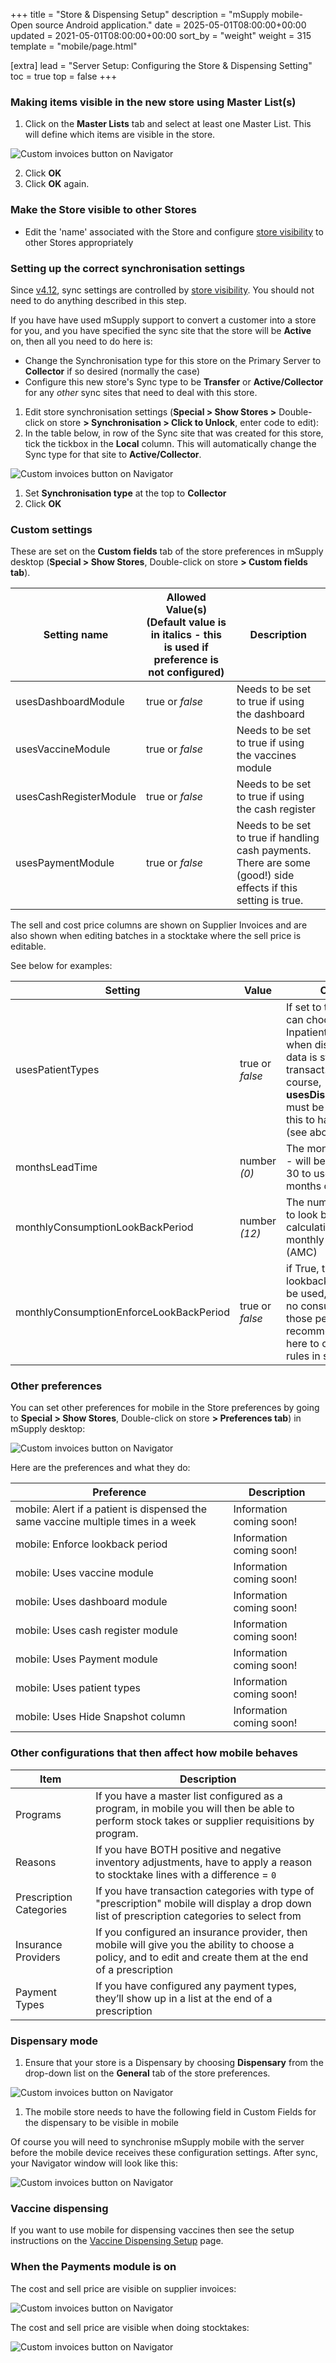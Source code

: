 +++
title = "Store & Dispensing Setup"
description = "mSupply mobile- Open source Android application."
date = 2025-05-01T08:00:00+00:00
updated = 2021-05-01T08:00:00+00:00
sort_by = "weight"
weight = 315
template = "mobile/page.html"

[extra]
lead = "Server Setup: Configuring the Store & Dispensing Setting"
toc = true
top = false
+++

### Making items visible in the new store using Master List(s)

  1. Click on the **Master Lists** tab and select at least one Master List. This will define which items are visible in the store. 

  ![Custom invoices button on Navigator](/mobile/introduction/images/configure_store_master_list.png)

  2. Click **OK**
  3. Click **OK** again.

### Make the Store visible to other Stores

  * Edit the 'name' associated with the Store and configure [store visibility](https://docs.msupply.org.nz/names:adding_and_editing#store_visibility_tab) to other Stores appropriately

### Setting up the correct synchronisation settings

Since [v4.12](https://msupply.org.nz/history/msupply-v412-2020-07-29), sync settings are controlled by [store visibility](https://docs.msupply.org.nz/names:adding_and_editing#store_visibility_tab).  You should not need to do anything described in this step.

If you have have used mSupply support to convert a customer into a store for you, and you have specified the sync site that the store will be **Active** on, then all you need to do here is:

  * Change the Synchronisation type for this store on the Primary Server to **Collector** if so desired (normally the case)
  * Configure this new store's Sync type to be **Transfer** or **Active/Collector** for any *other* sync sites that need to deal with this store.

  1. Edit store synchronisation settings (**Special > Show Stores >** Double-click on store **> Synchronisation > Click to Unlock**, enter code to edit):
  1. In the table below, in row of the Sync site that was created for this store, tick the tickbox in the **Local** column.  This will automatically change the Sync type for that site to **Active/Collector**.
  
![Custom invoices button on Navigator](/mobile/introduction/images/configure_store_correct_sync.png)

  1. Set **Synchronisation type** at the top to **Collector**
  1. Click **OK**

### Custom settings

These are set on the **Custom fields** tab of the store preferences in mSupply desktop (**Special > Show Stores**, Double-click on store **> Custom fields tab**).

| Setting name  |  Allowed Value(s) (Default value is in italics - this is used if preference is not configured)  |  Description  |
|---|---|---| 
|usesDashboardModule  |  true or *false*  | Needs to be set to true if using the dashboard  |
| usesVaccineModule  |  true or *false*  | Needs to be set to true if using the vaccines module  |
| usesCashRegisterModule  |  true or *false*  | Needs to be set to true if using the cash register  |
| usesPaymentModule  |  true or *false*  | Needs to be set to true if handling cash payments. There are some (good!) side effects if this setting is true. |

The sell and cost price columns are shown on Supplier Invoices and are also shown when editing batches in a stocktake where the sell price is editable.

See below for examples:

| Setting | Value | Comment |
|---|---|---| 
| usesPatientTypes  |  true or *false*  | If set to true then you can choose between Inpatient and Outpatient when dispensing. The data is stored in the transact.user1 field. Of course, __usesDispensaryModule__ must be set to true for this to have any effect  (see above)  |
| monthsLeadTime  |  number  *(0)* | The months of lead time - will be multiplied by 30 to use in mobile as months of lead time  |
| monthlyConsumptionLookBackPeriod   |   number *(12)* | The number of months to look back when calculating average monthly consumption (AMC) |
| monthlyConsumptionEnforceLookBackPeriod  | true or *false*  | if True, then the full lookbackup period will be used, even if there is no consumption in those periods. We don't recommend this, but it's here to comply with the rules in some countries  |

### Other preferences

You can set other preferences for mobile in the Store preferences by going to **Special > Show Stores**, Double-click on store **> Preferences tab**) in mSupply desktop:

![Custom invoices button on Navigator](/mobile/introduction/images/store_dispense_other_preferences.png)

Here are the preferences and what they do:

| Preference  |  Description  |
|---|---|
 mobile: Alert if a patient is dispensed the same vaccine multiple times in a week | Information coming soon!  |
| mobile: Enforce lookback period | Information coming soon!  |
| mobile: Uses vaccine module | Information coming soon!  |
| mobile: Uses dashboard module | Information coming soon!  |
| mobile: Uses cash register module | Information coming soon!  |
| mobile: Uses Payment module | Information coming soon!  |
| mobile: Uses patient types | Information coming soon!  |
| mobile: Uses Hide Snapshot column | Information coming soon!  |

### Other configurations that then affect how mobile behaves

| Item  |  Description  |
|---|---|
| Programs  | If you have a master list configured as a program, in mobile you will then be able to perform stock takes or supplier requisitions by program.  |
| Reasons  | If you have BOTH positive and negative inventory adjustments, have to apply a reason to stocktake lines with a difference = `0`  |
| Prescription Categories  | If you have transaction categories with type of "prescription" mobile will display a drop down list of prescription categories to select from  |
| Insurance Providers  | If you configured an insurance provider, then mobile will give you the ability to choose a policy, and to edit and create them at the end of a prescription  |
| Payment Types  | If you have configured any payment types, they’ll show up in a list at the end of a prescription |

### Dispensary mode

  1. Ensure that your store is a Dispensary by choosing **Dispensary** from the drop-down list on the **General** tab of the store preferences. 
  
![Custom invoices button on Navigator](/mobile/introduction/images/store_dispense_mode.png)

  1. The mobile  store needs to have the following field in Custom Fields for the dispensary to be visible in mobile

Of course you will need to synchronise mSupply mobile with the server before the mobile device receives these configuration settings.
After sync, your Navigator window will look like this:

![Custom invoices button on Navigator](/mobile/introduction/images/dispense_store_after_sync.png)

### Vaccine dispensing

If you want to use mobile for dispensing vaccines then see the setup instructions on the [Vaccine Dispensing Setup](/mobile/dispensing_vaccines/setup/#store-settings-on-your-central-msupply-server) page.

### When the Payments module is on

The cost and sell price are visible on supplier invoices:

![Custom invoices button on Navigator](/mobile/introduction/images/Store_dispense_payment_module.png)

The cost and sell price are visible when doing stocktakes:

![Custom invoices button on Navigator](/mobile/introduction/images/store_dispense_payment_module2.png)

